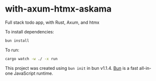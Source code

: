 # with-axum-htmx-askama

Full stack todo app, with Rust, Axum, and htmx

To install dependencies:

```bash
bun install
```

To run:

```bash
cargo watch -w ./ -x run
```

This project was created using `bun init` in bun v1.1.4. [Bun](https://bun.sh) is a fast all-in-one JavaScript runtime.
